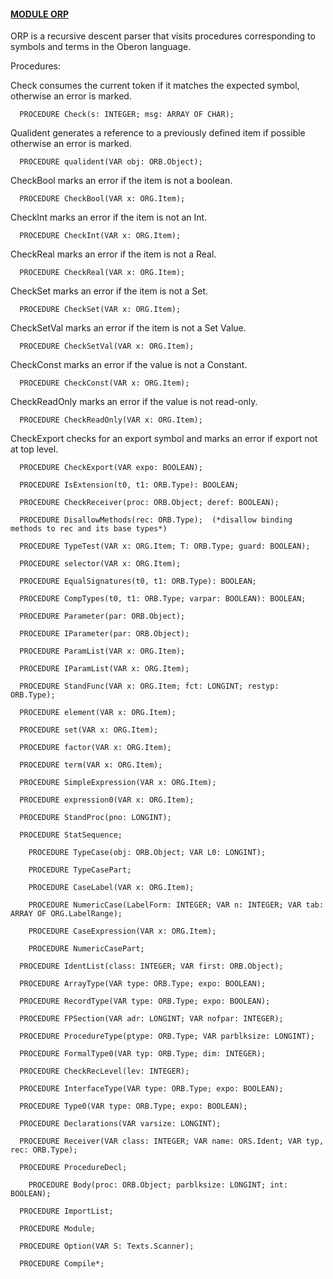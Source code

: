 
#### [MODULE ORP](https://github.com/io-core/Build/blob/main/ORP.Mod)

ORP is a recursive descent parser that visits procedures corresponding to symbols and terms in the Oberon language.


Procedures:

Check consumes the current token if it matches the expected symbol, otherwise an error is marked.
```
  PROCEDURE Check(s: INTEGER; msg: ARRAY OF CHAR);
```
Qualident generates a reference to a previously defined item if possible otherwise an error is marked.
```
  PROCEDURE qualident(VAR obj: ORB.Object);
```
CheckBool marks an error if the item is not a boolean.
```
  PROCEDURE CheckBool(VAR x: ORG.Item);
```
CheckInt marks an error if the item is not an Int.
```
  PROCEDURE CheckInt(VAR x: ORG.Item);
```
CheckReal marks an error if the item is not a Real.
```
  PROCEDURE CheckReal(VAR x: ORG.Item);
```
CheckSet marks an error if the item is not a Set.
```
  PROCEDURE CheckSet(VAR x: ORG.Item);
```
CheckSetVal marks an error if the item is not a Set Value.
```
  PROCEDURE CheckSetVal(VAR x: ORG.Item);
```
CheckConst marks an error if the value is not a Constant.
```
  PROCEDURE CheckConst(VAR x: ORG.Item);
```
CheckReadOnly marks an error if the value is not read-only.
```
  PROCEDURE CheckReadOnly(VAR x: ORG.Item);
```
CheckExport checks for an export symbol and marks an error if export not at top level.
```
  PROCEDURE CheckExport(VAR expo: BOOLEAN);
```

```
  PROCEDURE IsExtension(t0, t1: ORB.Type): BOOLEAN;
```

```
  PROCEDURE CheckReceiver(proc: ORB.Object; deref: BOOLEAN);
```

```
  PROCEDURE DisallowMethods(rec: ORB.Type);  (*disallow binding methods to rec and its base types*)
```

```
  PROCEDURE TypeTest(VAR x: ORG.Item; T: ORB.Type; guard: BOOLEAN);
```

```
  PROCEDURE selector(VAR x: ORG.Item);
```

```
  PROCEDURE EqualSignatures(t0, t1: ORB.Type): BOOLEAN;
```

```
  PROCEDURE CompTypes(t0, t1: ORB.Type; varpar: BOOLEAN): BOOLEAN;
```

```
  PROCEDURE Parameter(par: ORB.Object);
```

```
  PROCEDURE IParameter(par: ORB.Object);
```

```
  PROCEDURE ParamList(VAR x: ORG.Item);
```

```
  PROCEDURE IParamList(VAR x: ORG.Item);
```

```
  PROCEDURE StandFunc(VAR x: ORG.Item; fct: LONGINT; restyp: ORB.Type);
```

```
  PROCEDURE element(VAR x: ORG.Item);
```

```
  PROCEDURE set(VAR x: ORG.Item);
```

```
  PROCEDURE factor(VAR x: ORG.Item);
```

```
  PROCEDURE term(VAR x: ORG.Item);
```

```
  PROCEDURE SimpleExpression(VAR x: ORG.Item);
```

```
  PROCEDURE expression0(VAR x: ORG.Item);
```

```
  PROCEDURE StandProc(pno: LONGINT);
```

```
  PROCEDURE StatSequence;
```
```
    PROCEDURE TypeCase(obj: ORB.Object; VAR L0: LONGINT);
```

```
    PROCEDURE TypeCasePart;
```

```
    PROCEDURE CaseLabel(VAR x: ORG.Item);
```

```
    PROCEDURE NumericCase(LabelForm: INTEGER; VAR n: INTEGER; VAR tab: ARRAY OF ORG.LabelRange);
```

```
    PROCEDURE CaseExpression(VAR x: ORG.Item);
```
```
    PROCEDURE NumericCasePart;
```


```
  PROCEDURE IdentList(class: INTEGER; VAR first: ORB.Object);
```

```
  PROCEDURE ArrayType(VAR type: ORB.Type; expo: BOOLEAN);
```

```
  PROCEDURE RecordType(VAR type: ORB.Type; expo: BOOLEAN);
```

```
  PROCEDURE FPSection(VAR adr: LONGINT; VAR nofpar: INTEGER);
```

```
  PROCEDURE ProcedureType(ptype: ORB.Type; VAR parblksize: LONGINT);
```

```
  PROCEDURE FormalType0(VAR typ: ORB.Type; dim: INTEGER);
```

```
  PROCEDURE CheckRecLevel(lev: INTEGER);
```

```
  PROCEDURE InterfaceType(VAR type: ORB.Type; expo: BOOLEAN);
```

```
  PROCEDURE Type0(VAR type: ORB.Type; expo: BOOLEAN);
```

```
  PROCEDURE Declarations(VAR varsize: LONGINT);
```

```
  PROCEDURE Receiver(VAR class: INTEGER; VAR name: ORS.Ident; VAR typ, rec: ORB.Type);
```

```
  PROCEDURE ProcedureDecl;
```

```
    PROCEDURE Body(proc: ORB.Object; parblksize: LONGINT; int: BOOLEAN);
```

```
  PROCEDURE ImportList;
```

```
  PROCEDURE Module;
```

```
  PROCEDURE Option(VAR S: Texts.Scanner);
```

```
  PROCEDURE Compile*;
```
